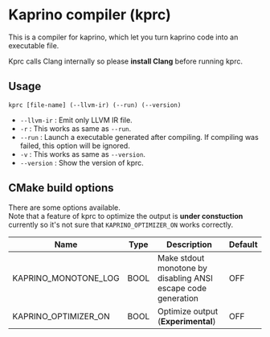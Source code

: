 # Kaprino compiler (kprc)

This is a compiler for kaprino, which let you turn kaprino code into an executable file.

Kprc calls Clang internally so please **install Clang** before running kprc.

## Usage

```
kprc [file-name] (--llvm-ir) (--run) (--version)
```

- `--llvm-ir` : Emit only LLVM IR file.
- `-r` : This works as same as `--run`.
- `--run` : Launch a executable generated after compiling. If compiling was failed, this option will be ignored.
- `-v` : This works as same as `--version`.
- `--version` : Show the version of kprc.

## CMake build options

There are some options available.  
Note that a feature of kprc to optimize the output is **under constuction** currently so it's not sure that `KAPRINO_OPTIMIZER_ON` works correctly.

|Name|Type|Description|Default|
|---|---|---|---|
|KAPRINO_MONOTONE_LOG|BOOL|Make stdout monotone by disabling ANSI escape code generation|OFF|
|KAPRINO_OPTIMIZER_ON|BOOL|Optimize output (**Experimental**)|OFF|
